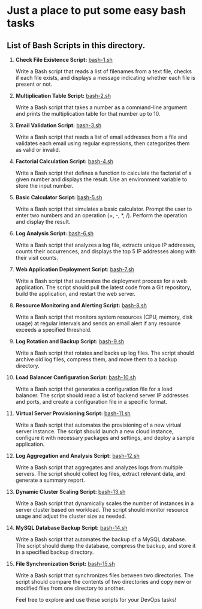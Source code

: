 # Just a place to put some easy bash tasks
## List of Bash Scripts in this directory.

1. **Check File Existence Script:** [bash-1.sh](bash-1.sh)
   
   Write a Bash script that reads a list of filenames from a text file, checks if each file exists, and displays a message indicating whether each file is present or not.

2. **Multiplication Table Script:** [bash-2.sh](bash-2.sh)
   
   Write a Bash script that takes a number as a command-line argument and prints the multiplication table for that number up to 10.

3. **Email Validation Script:** [bash-3.sh](bash-3.sh)
   
   Write a Bash script that reads a list of email addresses from a file and validates each email using regular expressions, then categorizes them as valid or invalid.

4. **Factorial Calculation Script:** [bash-4.sh](bash-4.sh)
   
   Write a Bash script that defines a function to calculate the factorial of a given number and displays the result. Use an environment variable to store the input number.

5. **Basic Calculator Script:** [bash-5.sh](bash-5.sh)
   
   Write a Bash script that simulates a basic calculator. Prompt the user to enter two numbers and an operation (+, -, *, /). Perform the operation and display the result.

6. **Log Analysis Script:** [bash-6.sh](bash-6.sh)
   
   Write a Bash script that analyzes a log file, extracts unique IP addresses, counts their occurrences, and displays the top 5 IP addresses along with their visit counts.

7. **Web Application Deployment Script:** [bash-7.sh](bash-7.sh)
   
   Write a Bash script that automates the deployment process for a web application. The script should pull the latest code from a Git repository, build the application, and restart the web server.

8. **Resource Monitoring and Alerting Script:** [bash-8.sh](bash-8.sh)
   
   Write a Bash script that monitors system resources (CPU, memory, disk usage) at regular intervals and sends an email alert if any resource exceeds a specified threshold.

9. **Log Rotation and Backup Script:** [bash-9.sh](bash-9.sh)
   
   Write a Bash script that rotates and backs up log files. The script should archive old log files, compress them, and move them to a backup directory.

10. **Load Balancer Configuration Script:** [bash-10.sh](bash-10.sh)
    
    Write a Bash script that generates a configuration file for a load balancer. The script should read a list of backend server IP addresses and ports, and create a configuration file in a specific format.

11. **Virtual Server Provisioning Script:** [bash-11.sh](bash-11.sh)
    
    Write a Bash script that automates the provisioning of a new virtual server instance. The script should launch a new cloud instance, configure it with necessary packages and settings, and deploy a sample application.

12. **Log Aggregation and Analysis Script:** [bash-12.sh](bash-12.sh)
    
    Write a Bash script that aggregates and analyzes logs from multiple servers. The script should collect log files, extract relevant data, and generate a summary report.

13. **Dynamic Cluster Scaling Script:** [bash-13.sh](bash-13.sh)
    
    Write a Bash script that dynamically scales the number of instances in a server cluster based on workload. The script should monitor resource usage and adjust the cluster size as needed.

14. **MySQL Database Backup Script:** [bash-14.sh](bash-14.sh)
    
    Write a Bash script that automates the backup of a MySQL database. The script should dump the database, compress the backup, and store it in a specified backup directory.

15. **File Synchronization Script:** [bash-15.sh](bash-15.sh)
    
    Write a Bash script that synchronizes files between two directories. The script should compare the contents of two directories and copy new or modified files from one directory to another.

    Feel free to explore and use these scripts for your DevOps tasks!